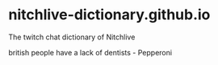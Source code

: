 # nitchlive-dictionary.github.io
The twitch chat dictionary of Nitchlive

british people have a lack of dentists - Pepperoni
